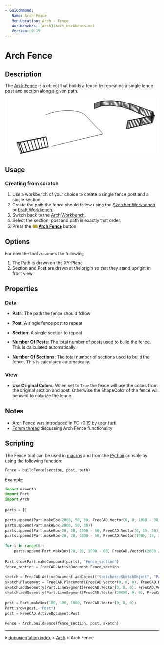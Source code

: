 ```yaml
---
- GuiCommand:
   Name: Arch Fence
   MenuLocation: Arch - Fence
   Workbenches: [Arch](Arch_Workbench.md)
   Version: 0.19
---
```


# Arch Fence

## Description

The [Arch Fence](Arch_Fence.md) is a object that builds a fence by repeating a single fence post and section along a given path.

 <img alt="" src=images/Arch_Fence_description_example.png  style="width:600px;"> 

## Usage

### Creating from scratch 

1.  Use a workbench of your choice to create a single fence post and a single section.
2.  Create the path the fence should follow using the [Sketcher Workbench](Sketcher_Workbench.md) or [Draft Workbench](Draft_Workbench.md).
3.  Switch back to the [Arch Workbench](Arch_Workbench.md).
4.  Select the section, post and path in exactly that order.
5.  Press the **<img src="images/Arch_Fence.svg" width=16px> [Arch Fence](Arch_Fence.md)** button

## Options

For now the tool assumes the following

1.  The Path is drawn on the XY-Plane
2.  Section and Post are drawn at the origin so that they stand upright in front view

## Properties

### Data

-    **Path**: The path the fence should follow

-    **Post**: A single fence post to repeat

-    **Section**: A single section to repeat

-    **Number Of Posts**: The total number of posts used to build the fence. This is calculated automatically.

-    **Number Of Sections**: The total number of sections used to build the fence. This is calculated automatically.

### View

-    **Use Original Colors**: When set to `True` the fence will use the colors from the original section and post. Otherwise the ShapeColor of the fence will be used to colorize the fence.

## Notes

-   Arch Fence was introduced in FC v0.19 by user furti.
-   [Forum thread](https://forum.freecadweb.org/viewtopic.php?t=36149) discussing Arch Fence functionality

## Scripting

The Fence tool can be used in [macros](Macros.md) and from the [Python](Python.md) console by using the following function:

 
```python
Fence = buildFence(section, post, path)
```

Example:

 
```python
import FreeCAD
import Part
import Arch

parts = []

parts.append(Part.makeBox(2000, 50, 30, FreeCAD.Vector(0, 0, 1000 - 30)))
parts.append(Part.makeBox(2000, 50, 30))
parts.append(Part.makeBox(20, 20, 1000 - 60, FreeCAD.Vector(0, 15, 30)))
parts.append(Part.makeBox(20, 20, 1000 - 60, FreeCAD.Vector(1980, 15, 30)))

for i in range(8):
    parts.append(Part.makeBox(20, 20, 1000 - 60, FreeCAD.Vector((2000 / 9 * (i + 1)) - 10, 15, 30)))

Part.show(Part.makeCompound(parts), "Fence_section")
fence_section = FreeCAD.ActiveDocument.Fence_section

sketch = FreeCAD.ActiveDocument.addObject("Sketcher::SketchObject", "Path")
sketch.Placement = FreeCAD.Placement(FreeCAD.Vector(0, 0, 0), FreeCAD.Rotation(0, 0, 0, 1))
sketch.addGeometry(Part.LineSegment(FreeCAD.Vector(0, 0, 0), FreeCAD.Vector(20000, 0, 0)), False)
sketch.addGeometry(Part.LineSegment(FreeCAD.Vector(20000, 0, 0), FreeCAD.Vector(20000, 20000, 0)), False)

post = Part.makeBox(100, 100, 1000, FreeCAD.Vector(0, 0, 0))
Part.show(post, "Post")
post = FreeCAD.ActiveDocument.Post

Fence = Arch.buildFence(fence_section, post, sketch)
```



---
⏵ [documentation index](../README.md) > [Arch](Arch_Workbench.md) > Arch Fence
